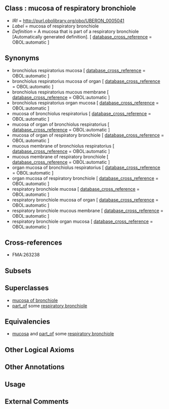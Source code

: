 
## Class : mucosa of respiratory bronchiole

 * *IRI* = http://purl.obolibrary.org/obo/UBERON_0005041
 * *Label* = mucosa of respiratory bronchiole
 * *Definition* = A mucosa that is part of a respiratory bronchiole [Automatically generated definition]. [ [database_cross_reference](../../ef/oboInOwl#hasDbXref.md) = OBOL:automatic ]

## Synonyms

 * bronchiolus respiratorius mucosa [ [database_cross_reference](../../ef/oboInOwl#hasDbXref.md) = OBOL:automatic ]
 * bronchiolus respiratorius mucosa of organ [ [database_cross_reference](../../ef/oboInOwl#hasDbXref.md) = OBOL:automatic ]
 * bronchiolus respiratorius mucous membrane [ [database_cross_reference](../../ef/oboInOwl#hasDbXref.md) = OBOL:automatic ]
 * bronchiolus respiratorius organ mucosa [ [database_cross_reference](../../ef/oboInOwl#hasDbXref.md) = OBOL:automatic ]
 * mucosa of bronchiolus respiratorius [ [database_cross_reference](../../ef/oboInOwl#hasDbXref.md) = OBOL:automatic ]
 * mucosa of organ of bronchiolus respiratorius [ [database_cross_reference](../../ef/oboInOwl#hasDbXref.md) = OBOL:automatic ]
 * mucosa of organ of respiratory bronchiole [ [database_cross_reference](../../ef/oboInOwl#hasDbXref.md) = OBOL:automatic ]
 * mucous membrane of bronchiolus respiratorius [ [database_cross_reference](../../ef/oboInOwl#hasDbXref.md) = OBOL:automatic ]
 * mucous membrane of respiratory bronchiole [ [database_cross_reference](../../ef/oboInOwl#hasDbXref.md) = OBOL:automatic ]
 * organ mucosa of bronchiolus respiratorius [ [database_cross_reference](../../ef/oboInOwl#hasDbXref.md) = OBOL:automatic ]
 * organ mucosa of respiratory bronchiole [ [database_cross_reference](../../ef/oboInOwl#hasDbXref.md) = OBOL:automatic ]
 * respiratory bronchiole mucosa [ [database_cross_reference](../../ef/oboInOwl#hasDbXref.md) = OBOL:automatic ]
 * respiratory bronchiole mucosa of organ [ [database_cross_reference](../../ef/oboInOwl#hasDbXref.md) = OBOL:automatic ]
 * respiratory bronchiole mucous membrane [ [database_cross_reference](../../ef/oboInOwl#hasDbXref.md) = OBOL:automatic ]
 * respiratory bronchiole organ mucosa [ [database_cross_reference](../../ef/oboInOwl#hasDbXref.md) = OBOL:automatic ]

## Cross-references

 * FMA:263238

## Subsets


## Superclasses

 * [mucosa of bronchiole](../../UBERON/39/UBERON_0005039.md)
 * [part_of](../../BFO/50/BFO_0000050.md) some [respiratory bronchiole](../../UBERON/88/UBERON_0002188.md)

## Equivalencies

 * [mucosa](../../UBERON/44/UBERON_0000344.md) and [part_of](../../BFO/50/BFO_0000050.md) some [respiratory bronchiole](../../UBERON/88/UBERON_0002188.md)

## Other Logical Axioms


## Other Annotations


## Usage


## External Comments

